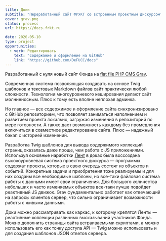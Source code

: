 ```yaml
---
title: Доки
subtitle: "Переработанный сайт ФРУКТ со встроенным проектным дискурсом"
cover: grav.png
status: process
url: https://docs.frkt.ru

date: 2020-05-10
type: project
opportunities:
  - verb: Редактировать
    text: "содержание и оформление на GitHub"
    link: "https://github.com/DeFUCC/docs"
---
```


Разработанный с нуля новый сайт Фонда на [flat file PHP CMS Grav](https://getgrav.org).

Современная система позволяющая создавать на основе Twig шаблонов и текстовых Markdown файлов сайт практически любой сложности. Технологии многоуровневого кеширования делают сайт молниеносным. Плюс к тому есть вполне неплохая админка.

Но главное — все содержимое и оформление сайта синхронизировано с GitHub репозиторием, что позволяет заниматься наполнением и развитием проекта локально, загружая изменения в репозиторий по мере готовности. А также дает возможность каждому без промедления включиться в совместное редактирование сайта. Плюс — надежный бэкап с историей изменений.

Разработка Twig шаблонов для вывода содержимого коллекций страниц оказалась даже проще, чем работа с JS приложениями. Используя основные наработки [Лент](/designs/feeds/) в доках была воссоздана высокоуровневая система проектного дискурса — программы содержат проекты, которые в свою очередь состоят из объектов и событий. Конкретные задачи и приобретения тоже реализуемы и для них созданы все необходимые шаблоны, но все-таки файловая система работы с данными имеет свои ограничения. Для большого количества небольших и часто изменяемых объектов все-таки лучше подойдет реактивный JS движок. Grav фундаментально работает как отвечающий на запросы клиентов сервер, что сильно ограничивает возможности работы с живыми данными.

Доки можно рассматривать как каркас, к которому крепятся Ленты — реактивные коллекции различных высказываний участников Фонда. Можно дополнить страницы сайта встраиваемыми скриптами, а можно использовать его как точку доступа API — Twig можно использовать и для создания шаблонов JSON ответов сервера.
